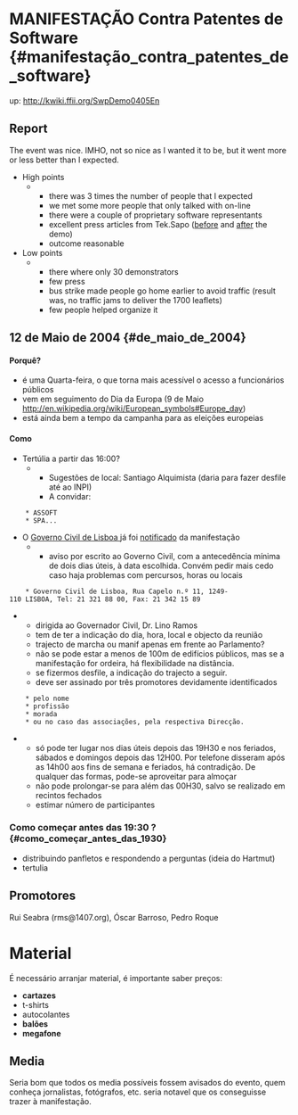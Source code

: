 # MANIFESTAÇÃO Contra Patentes de Software {#manifestação_contra_patentes_de_software}

up: <http://kwiki.ffii.org/SwpDemo0405En>

## Report

The event was nice. IMHO, not so nice as I wanted it to be, but it went
more or less better than I expected.

-   High points
    -   -   there was 3 times the number of people that I expected
        -   we met some more people that only talked with on-line
        -   there were a couple of proprietary software representants
        -   excellent press articles from Tek.Sapo
            ([before](http://tek.sapo.pt/4L0/467835.html "wikilink") and
            [after](http://tek.sapo.pt/4L0/468043.html "wikilink") the
            demo)
        -   outcome reasonable
-   Low points
    -   -   there where only 30 demonstrators
        -   few press
        -   bus strike made people go home earlier to avoid traffic
            (result was, no traffic jams to deliver the 1700 leaflets)
        -   few people helped organize it

## 12 de Maio de 2004 {#de_maio_de_2004}

#### Porquê?

-   é uma Quarta-feira, o que torna mais acessível o acesso a
    funcionários públicos
-   vem em seguimento do Dia da Europa (9 de Maio
    <http://en.wikipedia.org/wiki/European_symbols#Europe_day>)
-   está ainda bem a tempo da campanha para as eleições europeias

#### Como

-   Tertúlia a partir das 16:00?
    -   -   Sugestões de local: Santiago Alquimista (daria para fazer
            desfile até ao INPI)
        -   A convidar:

`    * ASSOFT`\
`    * SPA...`

-   O [Governo Civil de Lisboa
    ](http://www.gov-civil-lisboa.pt/03secretaria/secr04_14.asp "wikilink")
    já foi [ notificado](DemoLisboa0405PtCarta "wikilink") da
    manifestação
    -   -   aviso por escrito ao Governo Civil, com a antecedência
            mínima de dois dias úteis, à data escolhida. Convém pedir
            mais cedo caso haja problemas com percursos, horas ou locais

`    * Governo Civil de Lisboa, Rua Capelo n.º 11, 1249-110 LISBOA, Tel: 21 321 88 00, Fax: 21 342 15 89`

-   -   dirigida ao Governador Civil, Dr. Lino Ramos
    -   tem de ter a indicação do dia, hora, local e objecto da reunião
    -   trajecto de marcha ou manif apenas em frente ao Parlamento?
    -   não se pode estar a menos de 100m de edifícios públicos, mas se
        a manifestação for ordeira, há flexibilidade na distância.
    -   se fizermos desfile, a indicação do trajecto a seguir.
    -   deve ser assinado por três promotores devidamente identificados

`    * pelo nome`\
`    * profissão`\
`    * morada`\
`    * ou no caso das associações, pela respectiva Direcção.`

-   -   só pode ter lugar nos dias úteis depois das 19H30 e nos
        feriados, sábados e domingos depois das 12H00. Por telefone
        disseram após as 14h00 aos fins de semana e feriados, há
        contradição. De qualquer das formas, pode-se aproveitar para
        almoçar
    -   não pode prolongar-se para além das 00H30, salvo se realizado em
        recintos fechados
    -   estimar número de participantes

### Como começar antes das 19:30 ? {#como_começar_antes_das_1930}

-   distribuindo panfletos e respondendo a perguntas (ideia do Hartmut)
-   tertulia

## Promotores

Rui Seabra (rms\@1407.org), Óscar Barroso, Pedro Roque

# Material

É necessário arranjar material, é importante saber preços:

-   **cartazes**
-   t-shirts
-   autocolantes
-   **balões**
-   **megafone**

## Media

Seria bom que todos os media possíveis fossem avisados do evento, quem
conheça jornalistas, fotógrafos, etc. seria notavel que os conseguisse
trazer à manifestação.
